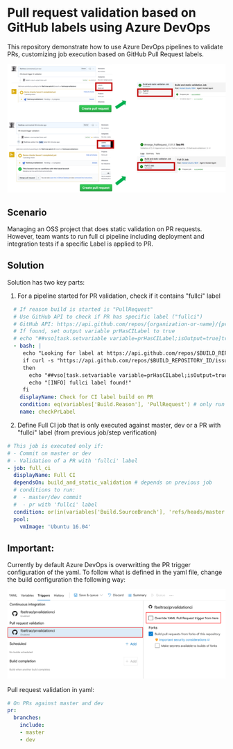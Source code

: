 # Pull request validation based on GitHub labels using Azure DevOps

This repository demonstrate how to use Azure DevOps pipelines to validate PRs, customizing job execution based on GitHub Pull Request labels.

![Overview](./media/overview.png)

## Scenario

Managing an OSS project that does static validation on PR requests. However, team wants to run full ci pipeline including deployment and integration tests if a specific Label is applied to PR.

## Solution

Solution has two key parts:

1. For a pipeline started for PR validation, check if it contains "fullci" label

```yaml
  # If reason build is started is "PullRequest"
  # Use GitHub API to check if PR has specific label ("fullci")
  # GitHub API: https://api.github.com/repos/{organization-or-name}/{project}/issues/{pr-number}
  # If found, set output variable prHasCILabel to true
  # echo "##vso[task.setvariable variable=prHasCILabel;isOutput=true]true"
  - bash: |
     echo "Looking for label at https://api.github.com/repos/$BUILD_REPOSITORY_ID/issues/$SYSTEM_PULLREQUEST_PULLREQUESTNUMBER/labels"
     if curl -s "https://api.github.com/repos/$BUILD_REPOSITORY_ID/issues/$SYSTEM_PULLREQUEST_PULLREQUESTNUMBER/labels" | grep '"name": "fullci"'
     then
       echo "##vso[task.setvariable variable=prHasCILabel;isOutput=true]true"
       echo "[INFO] fullci label found!"
     fi
    displayName: Check for CI label build on PR
    condition: eq(variables['Build.Reason'], 'PullRequest') # only run step if it is a PR
    name: checkPrLabel
```

2. Define Full CI job that is only executed against master, dev or a PR with "fullci" label (from previous job/step verification)

```yaml
# This job is executed only if:
# - Commit on master or dev
# - Validation of a PR with 'fullci' label
- job: full_ci
  displayName: Full CI
  dependsOn: build_and_static_validation # depends on previous job
  # conditions to run:
  #  - master/dev commit
  #  - pr with 'fullci' label
  condition: or(in(variables['Build.SourceBranch'], 'refs/heads/master', 'refs/heads/dev'), eq(dependencies.build_and_static_validation.outputs['checkPrLabel.prHasCILabel'], true))
  pool:
    vmImage: 'Ubuntu 16.04'
```

## Important:

Currently by default Azure DevOps is overwritting the PR trigger configuration of the yaml. To follow what is defined in the yaml file, change the build configuration the following way:

![PR validation setting](./media/pr-devops-build-settings.png)

Pull request validation in yaml:

```yaml
# On PRs against master and dev
pr:
  branches:
    include:
    - master
    - dev
```